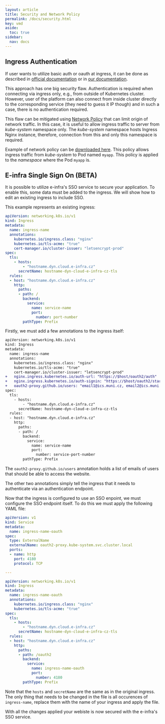 ```yaml
---
layout: article
title: Security and Network Policy
permalink: /docs/security.html
key: vmd
aside:
  toc: true
sidebar:
  nav: docs
---
```

## Ingress Authentication

If user wants to utilize basic auth or oauth at ingress, it can be done as described in [official documentation](https://kubernetes.github.io/ingress-nginx/examples/auth/basic/) or in [our documentation](/docs/kubectl-expose.html).

This approach has one big security flaw. Authentication is required when connecting via ingress only, e.g., from outside of Kubernetes cluster. However, user of the platform can also connect from inside cluster directly to the corresponding service (they need to guess it IP though) and in such a case, there is no authentication required.

This flaw can be mitigated using [Network Policy](https://kubernetes.io/docs/concepts/services-networking/network-policies/) that can limit origin of network traffic. In this case, it is useful to allow ingress traffic to server from *kube-system* namespace only. The *kube-system* namespace hosts Ingress Nginx instance, therefore, connection from this and only this namespace is required.

Example of network policy can be [downloaded here](deployments/netpolicy/yaml). This policy allows ingress traffic from *kube-system* to Pod named `myapp`. This policy is applied to the *namespace* where the Pod `myapp` is.

## E-infra Single Sign On (BETA)

It is possible to utilize e-infra's SSO service to secure your application. To enable this, some data must be added to the ingress.
We will show how to edit an existing ingress to include SSO.

This example represents an existing ingress:

```yaml
apiVersion: networking.k8s.io/v1
kind: Ingress
metadata:
  name: ingress-name
  annotations:
    kubernetes.io/ingress.class: "nginx"
    kubernetes.io/tls-acme: "true"
    cert-manager.io/cluster-issuer: "letsencrypt-prod"
spec:
  tls:
    - hosts:
        - "hostname.dyn.cloud.e-infra.cz"
      secretName: hostname-dyn-cloud-e-infra-cz-tls
  rules:
  - host: "hostname.dyn.cloud.e-infra.cz"
    http:
      paths:
      - path: /
        backend:
          service:
            name: service-name
            port:
              number: port-number
        pathType: Prefix
```

Firstly, we must add a few annotations to the ingress itself:

```diff
apiVersion: networking.k8s.io/v1
kind: Ingress
metadata:
  name: ingress-name
  annotations:
    kubernetes.io/ingress.class: "nginx"
    kubernetes.io/tls-acme: "true"
    cert-manager.io/cluster-issuer: "letsencrypt-prod"
+   nginx.ingress.kubernetes.io/auth-url: "https://$host/oauth2/auth"
+   nginx.ingress.kubernetes.io/auth-signin: "https://$host/oauth2/start?rd=$escaped_request_uri"
+   oauth2-proxy.github.io/users: "email1@ics.muni.cz, email2@ics.muni.cz, email3@ics.muni.cz"
spec:
  tls:
    - hosts:
        - "hostname.dyn.cloud.e-infra.cz"
      secretName: hostname-dyn-cloud-e-infra-cz-tls
  rules:
  - host: "hostname.dyn.cloud.e-infra.cz"
    http:
      paths:
      - path: /
        backend:
          service:
            name: service-name
            port:
              number: service-port-number
        pathType: Prefix
```

The `oauth2-proxy.github.io/users` annotation holds a list of emails of users
that should be able to access the website.

The other two annotations simply tell the ingress that it needs to authenticate
via an authentication endpoint.

Now that the ingress is configured to use an SSO enpoint, we must configure
the SSO endpoint itself. To do this we must apply the following YAML file:

```yaml
apiVersion: v1
kind: Service
metadata:
  name: ingress-name-oauth
spec:
  type: ExternalName
  externalName: oauth2-proxy.kube-system.svc.cluster.local
  ports:
  - name: http
    port: 4180
    protocol: TCP

---

apiVersion: networking.k8s.io/v1
kind: Ingress
metadata:
  name: ingress-name-oauth
  annotations:
    kubernetes.io/ingress.class: "nginx"
    kubernetes.io/tls-acme: "true"
spec:
  tls:
    - hosts:
        - "hostname.dyn.cloud.e-infra.cz"
      secretName: hostname-dyn-cloud-e-infra-cz-tls
  rules:
  - host: "hostname.dyn.cloud.e-infra.cz"
    http:
      paths:
      - path: /oauth2
        backend:
          service:
            name: ingress-name-oauth
            port:
              number: 4180
        pathType: Prefix
```

Note that the `hosts` and `secretName` are the same as in the original ingress.
The only thing that needs to be changed in the file is all occurences of
`ingress-name`, replace them with the name of your ingress and apply the
file.

With all the changes applied your webiste is now secured with the
e-infra's SSO service.
